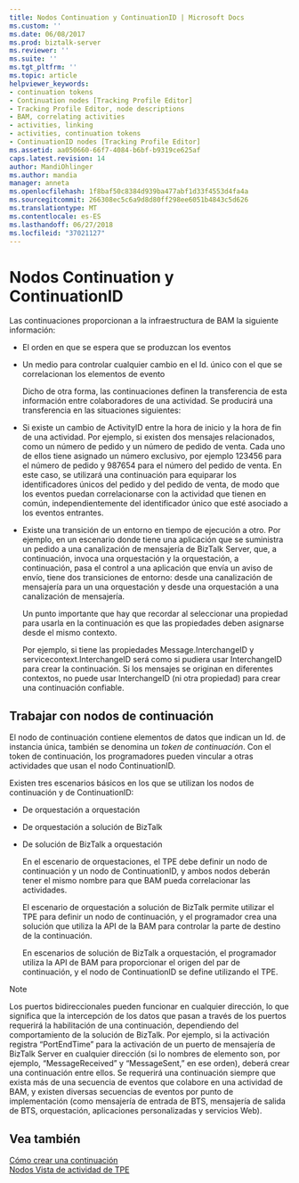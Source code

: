 ```yaml
---
title: Nodos Continuation y ContinuationID | Microsoft Docs
ms.custom: ''
ms.date: 06/08/2017
ms.prod: biztalk-server
ms.reviewer: ''
ms.suite: ''
ms.tgt_pltfrm: ''
ms.topic: article
helpviewer_keywords:
- continuation tokens
- Continuation nodes [Tracking Profile Editor]
- Tracking Profile Editor, node descriptions
- BAM, correlating activities
- activities, linking
- activities, continuation tokens
- ContinuationID nodes [Tracking Profile Editor]
ms.assetid: aa050660-66f7-4084-b6bf-b9319ce625af
caps.latest.revision: 14
author: MandiOhlinger
ms.author: mandia
manager: anneta
ms.openlocfilehash: 1f8baf50c8384d939ba477abf1d33f4553d4fa4a
ms.sourcegitcommit: 266308ec5c6a9d8d80ff298ee6051b4843c5d626
ms.translationtype: MT
ms.contentlocale: es-ES
ms.lasthandoff: 06/27/2018
ms.locfileid: "37021127"
---
```

# <a name="continuation-and-continuationid-nodes"></a>Nodos Continuation y ContinuationID
Las continuaciones proporcionan a la infraestructura de BAM la siguiente información:  
  
- El orden en que se espera que se produzcan los eventos  
  
- Un medio para controlar cualquier cambio en el Id. único con el que se correlacionan los elementos de evento  
  
  Dicho de otra forma, las continuaciones definen la transferencia de esta información entre colaboradores de una actividad. Se producirá una transferencia en las situaciones siguientes:  
  
- Si existe un cambio de ActivityID entre la hora de inicio y la hora de fin de una actividad. Por ejemplo, si existen dos mensajes relacionados, como un número de pedido y un número de pedido de venta. Cada uno de ellos tiene asignado un número exclusivo, por ejemplo 123456 para el número de pedido y 987654 para el número del pedido de venta. En este caso, se utilizará una continuación para equiparar los identificadores únicos del pedido y del pedido de venta, de modo que los eventos puedan correlacionarse con la actividad que tienen en común, independientemente del identificador único que esté asociado a los eventos entrantes.  
  
- Existe una transición de un entorno en tiempo de ejecución a otro. Por ejemplo, en un escenario donde tiene una aplicación que se suministra un pedido a una canalización de mensajería de BizTalk Server, que, a continuación, invoca una orquestación y la orquestación, a continuación, pasa el control a una aplicación que envía un aviso de envío, tiene dos transiciones de entorno: desde una canalización de mensajería para un una orquestación y desde una orquestación a una canalización de mensajería.  
  
  Un punto importante que hay que recordar al seleccionar una propiedad para usarla en la continuación es que las propiedades deben asignarse desde el mismo contexto.  
  
  Por ejemplo, si tiene las propiedades Message.InterchangeID y servicecontext.InterchangeID será como si pudiera usar InterchangeID para crear la continuación. Si los mensajes se originan en diferentes contextos, no puede usar InterchangeID (ni otra propiedad) para crear una continuación confiable.  
  
## <a name="working-with-continuation-nodes"></a>Trabajar con nodos de continuación  
 El nodo de continuación contiene elementos de datos que indican un Id. de instancia única, también se denomina un *token de continuación*. Con el token de continuación, los programadores pueden vincular a otras actividades que usan el nodo ContinuationID.  
  
 Existen tres escenarios básicos en los que se utilizan los nodos de continuación y de ContinuationID:  
  
- De orquestación a orquestación  
  
- De orquestación a solución de BizTalk  
  
- De solución de BizTalk a orquestación  
  
  En el escenario de orquestaciones, el TPE debe definir un nodo de continuación y un nodo de ContinuationID, y ambos nodos deberán tener el mismo nombre para que BAM pueda correlacionar las actividades.  
  
  El escenario de orquestación a solución de BizTalk permite utilizar el TPE para definir un nodo de continuación, y el programador crea una solución que utiliza la API de la BAM para controlar la parte de destino de la continuación.  
  
  En escenarios de solución de BizTalk a orquestación, el programador utiliza la API de BAM para proporcionar el origen del par de continuación, y el nodo de ContinuationID se define utilizando el TPE.  
  
> [!NOTE]
>  Los puertos bidireccionales pueden funcionar en cualquier dirección, lo que significa que la intercepción de los datos que pasan a través de los puertos requerirá la habilitación de una continuación, dependiendo del comportamiento de la solución de BizTalk. Por ejemplo, si la activación registra “PortEndTime” para la activación de un puerto de mensajería de BizTalk Server en cualquier dirección (si lo nombres de elemento son, por ejemplo, “MessageReceived” y “MessageSent,” en ese orden), deberá crear una continuación entre ellos. Se requerirá una continuación siempre que exista más de una secuencia de eventos que colabore en una actividad de BAM, y existen diversas secuencias de eventos por punto de implementación (como mensajería de entrada de BTS, mensajería de salida de BTS, orquestación, aplicaciones personalizadas y servicios Web).  
  
## <a name="see-also"></a>Vea también  
 [Cómo crear una continuación](../core/how-to-create-a-continuation.md)   
 [Nodos Vista de actividad de TPE](../core/tpe-activity-view-nodes.md)